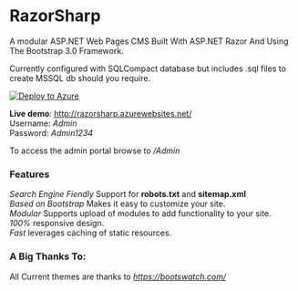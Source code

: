 # RazorSharp

A modular ASP.NET Web Pages CMS Built With ASP.NET Razor And Using The Bootstrap 3.0 Framework.

Currently configured with SQLCompact database but includes .sql files to create MSSQL db should you require. 

[![Deploy to Azure](http://azuredeploy.net/deploybutton.png)](https://azuredeploy.net/)  

__Live demo__: http://razorsharp.azurewebsites.net/  
Username: _Admin_  
Password: _Admin1234_  

To access the admin portal browse to _/Admin_

### Features

_Search Engine Fiendly_ Support for __robots.txt__ and __sitemap.xml__  
_Based on Bootstrap_ Makes it easy to customize your site.  
_Modular_ Supports upload of modules to add functionality to your site.  
_100%_ responsive design.  
_Fast_ leverages caching of static resources.  

### A Big Thanks To:

All Current themes are thanks to _https://bootswatch.com/_  